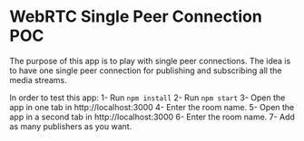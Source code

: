 # WebRTC Single Peer Connection POC

The purpose of this app is to play with single peer connections.
The idea is to have one single peer connection for publishing and subscribing all the media streams.


In order to test this app:
1- Run `npm install`
2- Run `npm start`
3- Open the app in one tab in http://localhost:3000
4- Enter the room name.
5- Open the app in a second tab in http://localhost:3000
6- Enter the room name.
7- Add as many publishers as you want.
